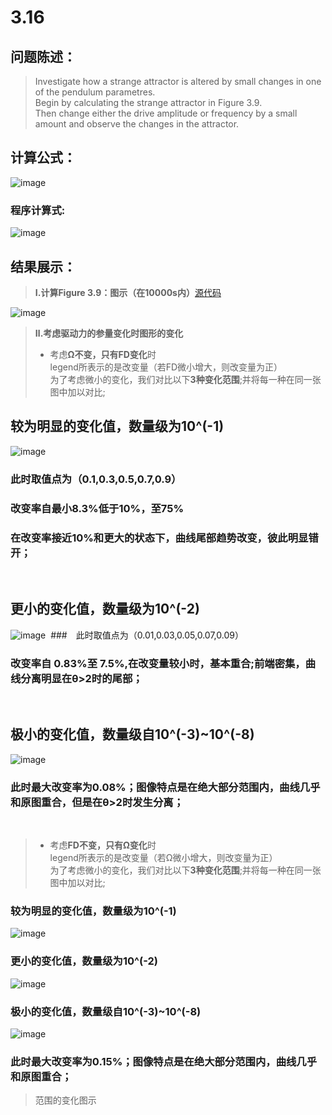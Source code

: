 # 3.16


## 问题陈述：
> Investigate how a strange attractor is altered by small changes in one of the pendulum parametres.<br>
> Begin by calculating the strange attractor in Figure 3.9.<br>
> Then change either the drive amplitude or frequency by a small amount and observe the changes in  the attractor.
## 计算公式：
![image](https://user-images.githubusercontent.com/31878522/32114218-75d4fbf4-bb75-11e7-8800-67eac4a61caf.png)
### 程序计算式:
![image](https://user-images.githubusercontent.com/31878522/32114230-7f2661ac-bb75-11e7-850a-ced27146cbb4.png)
 
## 结果展示：
> **Ⅰ.计算Figure 3.9：图示（在10000s内）**[源代码](https://github.com/tzwhu/computational_physics_N2015301020096/blob/master/3.16code.txt) <br>

![image](https://user-images.githubusercontent.com/31878522/32109867-88da5a8a-bb68-11e7-9a0a-8fac5ea140f4.PNG)

> **Ⅱ.考虑驱动力的参量变化时图形的变化**<br>
> * 考虑**Ω不变，只有FD变化**时<br>
> legend所表示的是改变量（若FD微小增大，则改变量为正）<br>
> 为了考虑微小的变化，我们对比以下**3种变化范围**;并将每一种在同一张图中加以对比;
## 较为明显的变化值，数量级为**10^(-1)**<br>
![image](https://user-images.githubusercontent.com/31878522/32116339-d23a1030-bb7c-11e7-8134-9f247837a836.png)
### 此时取值点为（0.1,0.3,0.5,0.7,0.9）
### 改变率自最小8.3%低于10%，至75% <br>
### 在改变率接近10%和更大的状态下，曲线尾部趋势改变，彼此明显错开；
 
## 更小的变化值，数量级为**10^(-2)**<br>
![image](https://user-images.githubusercontent.com/31878522/32116559-ae7a2c2e-bb7d-11e7-9ab8-de276b6808d7.png) 
###　此时取值点为（0.01,0.03,0.05,0.07,0.09）
### 改变率自 0.83%至 7.5%,在改变量较小时，基本重合;前端密集，曲线分离明显在θ>2时的尾部；
 

## 极小的变化值，数量级自10^(-3)~10^(-8)

![image](https://user-images.githubusercontent.com/31878522/32117227-2e1ef3ea-bb80-11e7-93ab-48db86290660.png)
### 此时最大改变率为0.08%；图像特点是在绝大部分范围内，曲线几乎和原图重合，但是在θ>2时发生分离；
 
 
 
 
> * 考虑**FD不变，只有Ω变化**时<br>
> legend所表示的是改变量（若Ω微小增大，则改变量为正）<br>
> 为了考虑微小的变化，我们对比以下**3种变化范围**;并将每一种在同一张图中加以对比;
### 较为明显的变化值，数量级为**10^(-1)**
![image]()
### 更小的变化值，数量级为**10^(-2)**
![image]()
### 极小的变化值，数量级自**10^(-3)~10^(-8)**
![image](https://user-images.githubusercontent.com/31878522/32118342-d37186ac-bb83-11e7-857a-a1f3dba7cc1b.png)
### 此时最大改变率为0.15%；图像特点是在绝大部分范围内，曲线几乎和原图重合；
> 范围的变化图示
 
